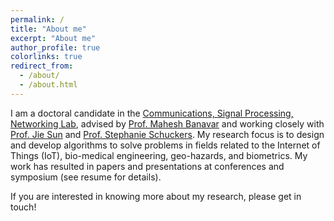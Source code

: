 ```yaml
---
permalink: /
title: "About me"
excerpt: "About me"
author_profile: true
colorlinks: true
redirect_from: 
  - /about/
  - /about.html
---
```


I am a doctoral candidate in the [Communications, Signal Processing, Networking Lab](https://cosine.clarkson.edu/), advised by [Prof. Mahesh Banavar](https://webspace.clarkson.edu/~mbanavar/wordpress/) and working closely with [Prof. Jie Sun](https://people.clarkson.edu/~sunj/About.html) and [Prof. Stephanie Schuckers](https://www.clarkson.edu/people/stephanie-schuckers). My research focus is to design and develop algorithms to solve problems in fields related to the Internet of Things (IoT), bio-medical engineering, geo-hazards, and biometrics. My work has resulted in papers and presentations at conferences and symposium (see resume for details).

If you are interested in knowing more about my research, please get in touch!
